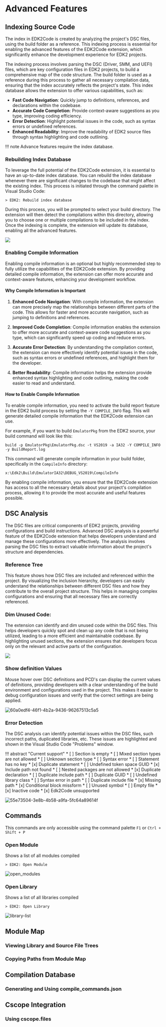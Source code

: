 # Advanced Features



## Indexing Source Code
The index in EDK2Code is created by analyzing the project's DSC files, using the build folder as a reference. This indexing process is essential for enabling the advanced features of the EDK2Code extension, which significantly enhance the development experience for EDK2 projects.

The indexing process involves parsing the DSC (Driver, SMM, and UEFI) files, which are key configuration files in EDK2 projects, to build a comprehensive map of the code structure. The build folder is used as a reference during this process to gather all necessary compilation data, ensuring that the index accurately reflects the project's state. This index database allows the extension to offer various capabilities, such as:

- **Fast Code Navigation**: Quickly jump to definitions, references, and declarations within the codebase.
- **Accurate Code Completion**: Provide context-aware suggestions as you type, improving coding efficiency.
- **Error Detection**: Highlight potential issues in the code, such as syntax errors or undefined references.
- **Enhanced Readability**: Improve the readability of EDK2 source files through syntax highlighting and code outlining.

!!! note
    Advance features require the index database.



### Rebuilding Index Database

To leverage the full potential of the EDK2Code extension, it is essential to have an up-to-date index database. You can rebuild the index database whenever there are significant changes to the codebase that might affect the existing index. This process is initiated through the command palette in Visual Studio Code:

```
> EDK2: Rebuild index database
```

During this process, you will be prompted to select your build directory. The extension will then detect the compilations within this directory, allowing you to choose one or multiple compilations to be included in the index. Once the indexing is complete, the extension will update its database, enabling all the advanced features.

![](images/rebuild_index.gif)



### Enabling Compile Information

Enabling compile information is an optional but highly recommended step to fully utilize the capabilities of the EDK2Code extension. By providing detailed compile information, the extension can offer more accurate and context-aware features, enhancing your development workflow.

#### Why Compile Information is Important

1. **Enhanced Code Navigation**: With compile information, the extension can more precisely map the relationships between different parts of the code. This allows for faster and more accurate navigation, such as jumping to definitions and references.
   
2. **Improved Code Completion**: Compile information enables the extension to offer more accurate and context-aware code suggestions as you type, which can significantly speed up coding and reduce errors.
   
3. **Accurate Error Detection**: By understanding the compilation context, the extension can more effectively identify potential issues in the code, such as syntax errors or undefined references, and highlight them for the developer.
   
4. **Better Readability**: Compile information helps the extension provide enhanced syntax highlighting and code outlining, making the code easier to read and understand.

#### How to Enable Compile Information

To enable compile information, you need to activate the build report feature in the EDK2 build process by setting the `-Y COMPILE_INFO` flag. This will generate detailed compile information that the EDK2Code extension can use.

For example, if you want to build `EmulatorPkg` from the EDK2 source, your build command will look like this:

```shell
build -p EmulatorPkg\EmulatorPkg.dsc -t VS2019 -a IA32 -Y COMPILE_INFO -y BuildReport.log
```

This command will generate compile information in your build folder, specifically in the `CompileInfo` directory:

```
x:\Edk2\Build\EmulatorIA32\DEBUG_VS2019\CompileInfo
```

By enabling compile information, you ensure that the EDK2Code extension has access to all the necessary details about your project's compilation process, allowing it to provide the most accurate and useful features possible.



## DSC Analysis
The DSC files are critical components of EDK2 projects, providing configurations and build instructions. Advanced DSC analysis is a powerful feature of the EDK2Code extension that helps developers understand and manage these configurations more effectively. The analysis involves parsing the DSC files to extract valuable information about the project's structure and dependencies.

### Reference Tree
This feature shows how DSC files are included and referenced within the project. By visualizing the inclusion hierarchy, developers can easily understand the relationships between different DSC files and how they contribute to the overall project structure. This helps in managing complex configurations and ensuring that all necessary files are correctly referenced.

### Dim Unused Code: 
The extension can identify and dim unused code within the DSC files. This helps developers quickly spot and clean up any code that is not being utilized, leading to a more efficient and maintainable codebase. By highlighting unused sections, the extension ensures that developers focus only on the relevant and active parts of the configuration.

![](images/dsc_defines.gif)

### Show definition Values 
Mouse hover over DSC definitions and PCD's can display the current values of definitions, providing developers with a clear understanding of the build environment and configurations used in the project. This makes it easier to debug configuration issues and verify that the correct settings are being applied.

![60a0edf4-46f1-4b2a-9436-96267513c5a5](images/60a0edf4-46f1-4b2a-9436-96267513c5a5.png)

### Error Detection
The DSC analysis can identify potential issues within the DSC files, such incorrect paths, duplicated libraries, etc. These issues are highlighted and shown in the Visual Studio Code "Problems" window.

!!! abstract "Current support" 
    * [ ] Section is empty
    * [ ] Mixed section types are not allowed
    * [ ] Unknown section type
    * [ ] Syntax error
    * [ ] Statement has no key
    * [x] Duplicate statement
    * [ ] Undefined token space GUID
    * [x] Include path not found
    * [ ] Nested packages are not allowed
    * [x] Duplicate declaration
    * [ ] Duplicate include path
    * [ ] Duplicate GUID
    * [ ] Undefined library class
    * [ ] Syntax error in path
    * [ ] Duplicate include file
    * [x] Missing path
    * [x] Conditional block missform
    * [ ] Unused symbol
    * [ ] Empty file
    * [x] Inactive code
    * [x] Edk2Code unsupported


![55e73504-3e8b-4b58-a9fa-5fc64a89614f](images/55e73504-3e8b-4b58-a9fa-5fc64a89614f.png)

## Commands
This commands are only accessible using the command palette `F1` or `Ctrl + Shift + P`

### Open Module

Shows a list of all modules compiled 
```
> EDK2: Open Module
```

![open_modules](images/open_modules.png)

### Open Library

Shows a list of all libraries compiled 
```
> EDK2: Open Library
``` 
![library-list](images/library-list.png)


## Module Map
### Viewing Library and Source File Trees
### Copying Paths from Module Map
## Compilation Database
### Generating and Using compile_commands.json
## Cscope Integration
### Using cscope.files